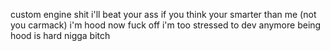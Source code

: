 custom engine shit i'll  beat your ass if you think your smarter than me (not you carmack) i'm hood now fuck off i'm too stressed to dev anymore being hood is hard nigga bitch
